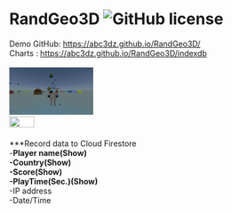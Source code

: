 # RandGeo3D ![GitHub license](https://img.shields.io/badge/license-MIT-blue.svg)
Demo GitHub: https://abc3dz.github.io/RandGeo3D/
<br>Charts : https://abc3dz.github.io/RandGeo3D/indexdb
<br>
<br><img src="https://github.com/abc3dz/RandGeo/blob/master/screenshot/randgeo88.gif" width="30%" height="30%">
<br><img src="https://github.com/abc3dz/RandGeo3D/blob/master/screenshot/data_record_cloudfirebase.png" width="30%" height="30%">
<br>
<br>***Record data to Cloud Firestore
<br>-<b>Player name(Show)
<br>-Country(Show)
  <br>-Score(Show)
  <br>-PlayTime(Sec.)(Show)</b>
<br>-IP address
<br>-Date/Time

